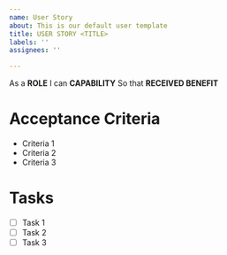 ```yaml
---
name: User Story
about: This is our default user template
title: USER STORY <TITLE>
labels: ''
assignees: ''

---
```


As a **ROLE** 
I can **CAPABILITY** 
So that **RECEIVED BENEFIT** 

# Acceptance Criteria

- Criteria 1
- Criteria 2
- Criteria 3

# Tasks

- [ ] Task 1
- [ ] Task 2
- [ ] Task 3
